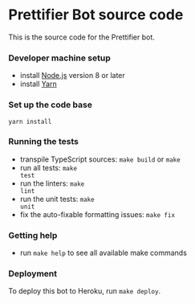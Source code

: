 # Prettifier Bot source code

This is the source code for the Prettifier bot.

### Developer machine setup

- install [Node.js](https://nodejs.org) version 8 or later
- install [Yarn](https://yarnpkg.com/en/docs/install)

### Set up the code base

```
yarn install
```

### Running the tests

- transpile TypeScript sources: <code textrun="verify-make-command">make
  build</code> or `make`
- run all tests: <code textrun="verify-make-command">make test</code>
- run the linters: <code textrun="verify-make-command">make lint</code>
- run the unit tests: <code textrun="verify-make-command">make unit</code>
- fix the auto-fixable formatting issues:
  <code textrun="verify-make-command">make fix</code>

### Getting help

- run `make help` to see all available make commands

### Deployment

To deploy this bot to Heroku, run `make deploy`.
